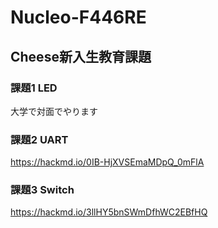 # Nucleo-F446RE
## Cheese新入生教育課題
### 課題1 LED
大学で対面でやります
### 課題2 UART
https://hackmd.io/0IB-HjXVSEmaMDpQ_0mFlA
### 課題3 Switch
https://hackmd.io/3llHY5bnSWmDfhWC2EBfHQ
